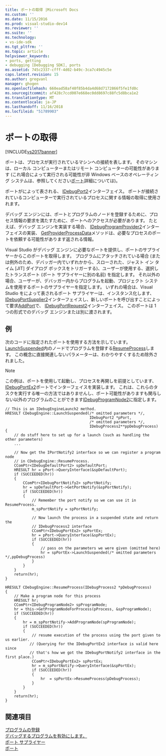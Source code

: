 ```yaml
---
title: ポートの取得 |Microsoft Docs
ms.custom: ''
ms.date: 11/15/2016
ms.prod: visual-studio-dev14
ms.reviewer: ''
ms.suite: ''
ms.technology:
- vs-ide-sdk
ms.tgt_pltfrm: ''
ms.topic: article
helpviewer_keywords:
- ports, getting
- debugging [Debugging SDK], ports
ms.assetid: 745c2337-cfff-4d02-b49c-3ca7c4945c5e
caps.latest.revision: 15
ms.author: gregvanl
manager: ghogen
ms.openlocfilehash: 660ead58af40f85b4da4d68d7172866f5fe1fd0c
ms.sourcegitcommit: af428c7ccd007e668ec0dd8697c88fc5d8bca1e2
ms.translationtype: MT
ms.contentlocale: ja-JP
ms.lasthandoff: 11/16/2018
ms.locfileid: "51789903"
---
```

# <a name="getting-a-port"></a>ポートの取得
[!INCLUDE[vs2017banner](../../includes/vs2017banner.md)]

ポートは、プロセスが実行されているマシンへの接続を表します。 そのマシンは、ローカル コンピューターまたはリモート コンピューターの可能性があります (これ場合によって実行される可能性が非 Windows ベースのオペレーティング システムは、参照してください[ポート](../../extensibility/debugger/ports.md)詳細については)。  
  
 ポートがによって表される、 [IDebugPort2](../../extensibility/debugger/reference/idebugport2.md)インターフェイス。 ポートが接続されているコンピューターで実行されているプロセスに関する情報の取得に使用されます。  
  
 デバッグ エンジンには、ポートとプログラムのノードを登録するために、プロセス情報の要求を満たすために、ポートへのアクセスが必要があります。 たとえば、デバッグ エンジンを実装する場合、 [IDebugProgramProvider2](../../extensibility/debugger/reference/idebugprogramprovider2.md)インターフェイスの実装、 [GetProviderProcessData](../../extensibility/debugger/reference/idebugprogramprovider2-getproviderprocessdata.md)メソッドは、必要なプロセスのポートを依頼する可能性があります返される情報。  
  
 Visual Studio がデバッグ エンジンに必要なポートを提供し、ポートのサプライヤーからこのポートを取得します。 プログラムにアタッチされている場合 (または例外のため、デバッガー内でいずれかから、スローされた、ジャスト イン タイム [JIT] ダイアログ ボックスをトリガーする)、ユーザーが使用する、選択したトランスポート (ポート サプライヤーに別の名前) を指定します。 それ以外の場合、ユーザーが、デバッガー内からプログラムを起動、プロジェクト システムを使用するポートのサプライヤーを指定します。 いずれの場合は、Visual Studio をによって表されるポート サプライヤーは、インスタンス化します、 [IDebugPortSupplier2](../../extensibility/debugger/reference/idebugportsupplier2.md)インターフェイスし、新しいポートを呼び出すことによって要求[AddPort](../../extensibility/debugger/reference/idebugportsupplier2-addport.md)で、 [IDebugPortRequest2](../../extensibility/debugger/reference/idebugportrequest2.md)インターフェイス。 このポートは 1 つの形式でのデバッグ エンジンまたは別に渡されます。  
  
## <a name="example"></a>例  
 次のコードに指定されたポートを使用する方法を示しています。 [LaunchSuspended](../../extensibility/debugger/reference/idebugenginelaunch2-launchsuspended.md)内のノードでプログラムを登録する[ResumeProcess](../../extensibility/debugger/reference/idebugenginelaunch2-resumeprocess.md)します。 この概念に直接関連しないパラメーターは、わかりやすくするため除外されました。  
  
> [!NOTE]
>  この例は、ポートを使用して起動し、プロセスを再開しを前提としています、 [IDebugPortEx2](../../extensibility/debugger/reference/idebugportex2.md)ポートでインターフェイスを実装します。 これは、これらのタスクを実行する唯一の方法ではありませんし、ポート可能性がありますも関与しない以外のプログラムのことができます[IDebugProgramNode2](../../extensibility/debugger/reference/idebugprogramnode2.md)に指定します。  
  
```cpp#  
// This is an IDebugEngineLaunch2 method.  
HRESULT CDebugEngine::LaunchSuspended(/* omitted parameters */,  
                                      IDebugPort2 *pPort,  
                                      /* omitted parameters */,  
                                      IDebugProcess2**ppDebugProcess)  
{  
    // do stuff here to set up for a launch (such as handling the other parameters)  
    ...  
  
    // Now get the IPortNotify2 interface so we can register a program node  
    // in CDebugEngine::ResumeProcess.  
    CComPtr<IDebugDefaultPort2> spDefaultPort;  
    HRESULT hr = pPort->QueryInterface(&spDefaultPort);  
    if (SUCCEEDED(hr))  
    {  
        CComPtr<IDebugPortNotify2> spPortNotify;  
        hr = spDefaultPort->GetPortNotify(&spPortNotify);  
        if (SUCCEEDED(hr))  
        {  
            // Remember the port notify so we can use it in ResumeProcess.  
            m_spPortNotify = spPortNotify;  
  
            // Now launch the process in a suspended state and return the  
            // IDebugProcess2 interface  
            CComPtr<IDebugPortEx2> spPortEx;  
            hr = pPort->QueryInterface(&spPortEx);  
            if (SUCCEEDED(hr))  
            {  
                // pass on the parameters we were given (omitted here)  
                hr = spPortEx->LaunchSuspended(/* omitted parameters */,ppDebugProcess)  
            }  
        }  
    }  
    return(hr);  
}  
  
HRESULT CDebugEngine::ResumeProcess(IDebugProcess2 *pDebugProcess)  
{  
    // Make a program node for this process  
    HRESULT hr;  
    CComPtr<IDebugProgramNode2> spProgramNode;  
    hr = this->GetProgramNodeForProcess(pProcess, &spProgramNode);  
    if (SUCCEEDED(hr))  
    {  
        hr = m_spPortNotify->AddProgramNode(spProgramNode);  
        if (SUCCEEDED(hr))  
        {  
            // resume execution of the process using the port given to us earlier.  
           // (Querying for the IDebugPortEx2 interface is valid here since  
           // that's how we got the IDebugPortNotify2 interface in the first place.)  
            CComPtr<IDebugPortEx2> spPortEx;  
            hr = m_spPortNotify->QueryInterface(&spPortEx);  
            if (SUCCEEDED(hr))  
            {  
                hr  = spPortEx->ResumeProcess(pDebugProcess);  
            }  
        }  
    }  
    return(hr);  
}  
```  
  
## <a name="see-also"></a>関連項目  
 [プログラムの登録](../../extensibility/debugger/registering-the-program.md)   
 [デバッグするプログラムを有効にします。](../../extensibility/debugger/enabling-a-program-to-be-debugged.md)   
 [ポート サプライヤー](../../extensibility/debugger/port-suppliers.md)   
 [ポート](../../extensibility/debugger/ports.md)


